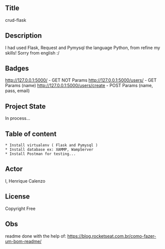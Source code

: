 ## Title
crud-flask

## Description
I had used Flask, Request and Pymysql the language Python, from refine my skills!
Sorry from english :/

## Badges
http://127.0.0.1:5000/  -  GET NOT Params
http://127.0.0.1:5000/users/  -  GET Params (name)
http://127.0.0.1:5000/users/create  -  POST Params (name, pass, email)

## Project State
In process...

## Table of content
    * Install virtualenv ( Flask and Pymysql )
    * Install database ex: XAMMP, WampServer
    * Install Postman for testing...

## Actor 
I, Henrique Calenzo

## License 
Copyright Free

## Obs
readme done with the help of: https://blog.rocketseat.com.br/como-fazer-um-bom-readme/